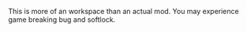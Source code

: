 This is more of an workspace than an actual mod. You may experience game breaking bug and softlock.

